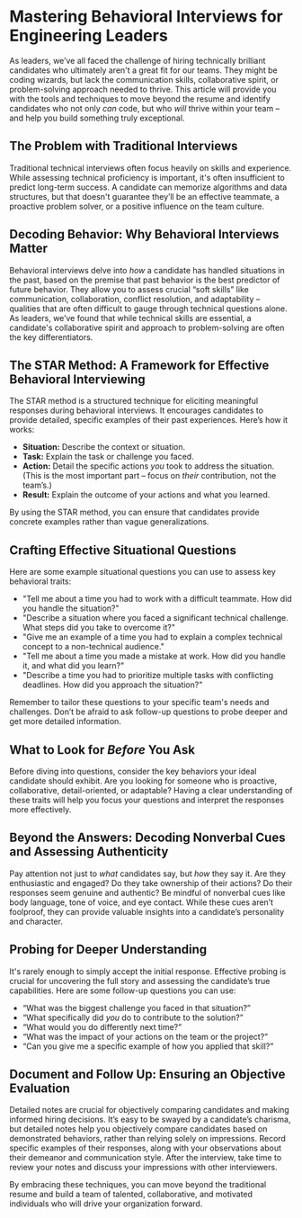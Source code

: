 # Mastering Behavioral Interviews for Engineering Leaders

As leaders, we’ve all faced the challenge of hiring technically brilliant candidates who ultimately aren't a great fit for our teams. They might be coding wizards, but lack the communication skills, collaborative spirit, or problem-solving approach needed to thrive. This article will provide you with the tools and techniques to move beyond the resume and identify candidates who not only *can* code, but who *will* thrive within your team – and help you build something truly exceptional.

## The Problem with Traditional Interviews

Traditional technical interviews often focus heavily on skills and experience. While assessing technical proficiency is important, it's often insufficient to predict long-term success. A candidate can memorize algorithms and data structures, but that doesn't guarantee they’ll be an effective teammate, a proactive problem solver, or a positive influence on the team culture. 

## Decoding Behavior: Why Behavioral Interviews Matter

Behavioral interviews delve into *how* a candidate has handled situations in the past, based on the premise that past behavior is the best predictor of future behavior. They allow you to assess crucial “soft skills” like communication, collaboration, conflict resolution, and adaptability – qualities that are often difficult to gauge through technical questions alone.  As leaders, we’ve found that while technical skills are essential, a candidate's collaborative spirit and approach to problem-solving are often the key differentiators.

## The STAR Method: A Framework for Effective Behavioral Interviewing

The STAR method is a structured technique for eliciting meaningful responses during behavioral interviews. It encourages candidates to provide detailed, specific examples of their past experiences. Here’s how it works:

*   **Situation:** Describe the context or situation.
*   **Task:** Explain the task or challenge you faced.
*   **Action:** Detail the specific actions *you* took to address the situation. (This is the most important part – focus on *their* contribution, not the team’s.)
*   **Result:**  Explain the outcome of your actions and what you learned.

By using the STAR method, you can ensure that candidates provide concrete examples rather than vague generalizations. 

## Crafting Effective Situational Questions

Here are some example situational questions you can use to assess key behavioral traits:

*   "Tell me about a time you had to work with a difficult teammate. How did you handle the situation?"
*   "Describe a situation where you faced a significant technical challenge. What steps did you take to overcome it?"
*   "Give me an example of a time you had to explain a complex technical concept to a non-technical audience."
*   "Tell me about a time you made a mistake at work. How did you handle it, and what did you learn?"
*   "Describe a time you had to prioritize multiple tasks with conflicting deadlines. How did you approach the situation?"

Remember to tailor these questions to your specific team's needs and challenges. Don’t be afraid to ask follow-up questions to probe deeper and get more detailed information. 

## What to Look for *Before* You Ask

Before diving into questions, consider the key behaviors your ideal candidate should exhibit. Are you looking for someone who is proactive, collaborative, detail-oriented, or adaptable?  Having a clear understanding of these traits will help you focus your questions and interpret the responses more effectively.

## Beyond the Answers: Decoding Nonverbal Cues and Assessing Authenticity

Pay attention not just to *what* candidates say, but *how* they say it. Are they enthusiastic and engaged? Do they take ownership of their actions? Do their responses seem genuine and authentic?  Be mindful of nonverbal cues like body language, tone of voice, and eye contact. While these cues aren’t foolproof, they can provide valuable insights into a candidate’s personality and character.

## Probing for Deeper Understanding

It's rarely enough to simply accept the initial response. Effective probing is crucial for uncovering the full story and assessing the candidate’s true capabilities. Here are some follow-up questions you can use:

*   “What was the biggest challenge you faced in that situation?”
*   “What specifically did *you* do to contribute to the solution?”
*   “What would you do differently next time?”
*   “What was the impact of your actions on the team or the project?”
*   “Can you give me a specific example of how you applied that skill?”

## Document and Follow Up: Ensuring an Objective Evaluation

Detailed notes are crucial for objectively comparing candidates and making informed hiring decisions. It’s easy to be swayed by a candidate’s charisma, but detailed notes help you objectively compare candidates based on demonstrated behaviors, rather than relying solely on impressions. Record specific examples of their responses, along with your observations about their demeanor and communication style.  After the interview, take time to review your notes and discuss your impressions with other interviewers.

By embracing these techniques, you can move beyond the traditional resume and build a team of talented, collaborative, and motivated individuals who will drive your organization forward.
